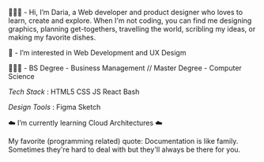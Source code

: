 👩🏻‍💻  - Hi, I’m Daria, a Web developer and product designer who loves to learn, create and explore. 
When I'm not coding, you can find me designing graphics, planning get-togethers, travelling the world, scribling my ideas, or making my favorite dishes.

👀  - I’m interested in Web Development and UX Desigm

👩🏻‍🎓  -  BS Degree - Business Management // Master Degree - Computer Science

*Tech Stack* :
HTML5 CSS JS React Bash 

*Design Tools* :
Figma Sketch 

☁️  I’m currently learning Cloud Architectures  ☁️

My favorite (programming related) quote: 
Documentation is like family. 
Sometimes they're hard to deal with but they'll always be there for you.

